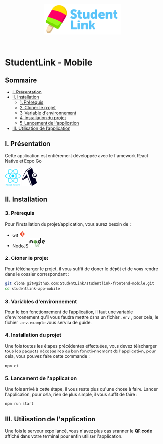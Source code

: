 <br/>
<p align="center">
    <a href="https://studentlink.fr" target="_blank">
        <img width="50%" src="https://github.com/StudentLink/.github/blob/main/profile/logo.png" alt="StudentLink logo">
    </a>
</p>
<br/>

# StudentLink - Mobile

## Sommaire

- [I. Présentation](#i-présentation)
- [II. Installation](#ii-installation)
    - [1. Prérequis](#1-Prérequis)
    - [2. Cloner le projet](#2-cloner-le-projet)
    - [3. Variable d'environnement](#3-variable-d-environnement)
    - [4. Installation du projet](#4-installation-du-projet)
    - [5. Lancement de l'application](#5-lancement-de-l-application)
- [III. Utilisation de l'application](#iii-utilisation-de-l-application)

## I. Présentation

Cette application est entièrement développée avec le framework React Native et Expo Go

<img title="react native" src='./images/react-native-logo.png' width='50'>
<img title="expo go" src='./images/expo-go-app.svg' width='50'>

## II. Installation

### 3. Prérequis

Pour l'installation du projet/application, vous aurez besoin de : 

- Git <img title="git" src='./images/Git_icon.png' width='20'>
- NodeJS <img title="nodejs" src='./images/2560px-Node.js_logo.png' width='50'>

### 2. Cloner le projet

Pour télécharger le projet, il vous suffit de cloner le dépôt et de vous rendre dans le dossier correspondant :

```bash
git clone git@github.com:StudentLink/studentlink-frontend-mobile.git
cd studentlink-app-mobile
```

### 3. Variables d'environnement

Pour le bon fonctionnement de l'application, il faut une variable d'environnement qu'il vous faudra mettre dans un fichier `.env` , pour cela, le fichier `.env.example`  vous servira de guide.

### 4. Installation du projet

Une fois toutes les étapes précédentes effectuées, vous devez télécharger tous les paquets nécessaires au bon fonctionnement de l'application, pour cela, vous pouvez faire cette commande : 

```bash
npm ci
```

### 5. Lancement de l'application

Une fois arrivé à cette étape, il vous reste plus qu'une chose à faire. Lancer l'application, pour cela, rien de plus simple, il vous suffit de faire : 

```bash
npm run start
```

## III. Utilisation de l'application

Une fois le serveur expo lancé, vous n'avez plus cas scanner le **QR code** affiché dans votre terminal pour enfin utiliser l'application.

